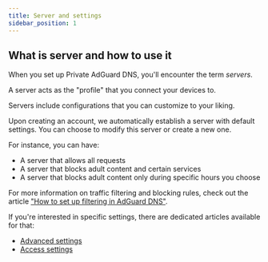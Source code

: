 ```yaml
---
title: Server and settings
sidebar_position: 1
---
```


## What is server and how to use it

When you set up Private AdGuard DNS, you'll encounter the term *servers*.

A server acts as the "profile" that you connect your devices to.

Servers include configurations that you can customize to your liking.

Upon creating an account, we automatically establish a server with default settings. You can choose to modify this server or create a new one.

For instance, you can have:

- A server that allows all requests
- A server that blocks adult content and certain services
- A server that blocks adult content only during specific hours you choose

For more information on traffic filtering and blocking rules, check out the article ["How to set up filtering in AdGuard DNS"](/private-dns/setting-up-filtering/blocklists.md).

If you're interested in specific settings, there are dedicated articles available for that:

- [Advanced settings](/private-dns/server-and-settings/advanced.md)
- [Access settings](/private-dns/server-and-settings/access.md)
